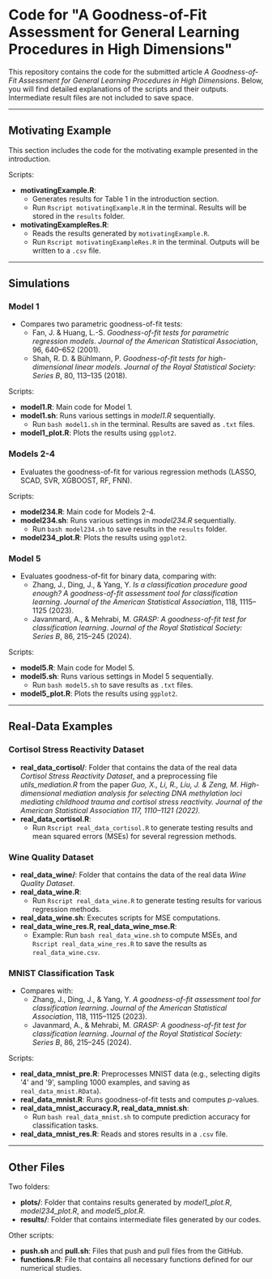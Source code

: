 # Code for "A Goodness-of-Fit Assessment for General Learning Procedures in High Dimensions"

This repository contains the code for the submitted article *A Goodness-of-Fit Assessment for General Learning Procedures in High Dimensions*. 
Below, you will find detailed explanations of the scripts and their outputs.
Intermediate result files are not included to save space.

---

## Motivating Example
This section includes the code for the motivating example presented in the introduction.

Scripts:
- **motivatingExample.R**: 
  - Generates results for Table 1 in the introduction section.
  - Run `Rscript motivatingExample.R` in the terminal. Results will be stored in the `results` folder.
- **motivatingExampleRes.R**:
  - Reads the results generated by `motivatingExample.R`.
  - Run `Rscript motivatingExampleRes.R` in the terminal. Outputs will be written to a `.csv` file.

---

## Simulations

### Model 1
- Compares two parametric goodness-of-fit tests:
  - Fan, J. & Huang, L.-S. *Goodness-of-fit tests for parametric regression models*. *Journal of the American Statistical Association*, 96, 640–652 (2001).
  - Shah, R. D. & Bühlmann, P. *Goodness-of-fit tests for high-dimensional linear models*. *Journal of the Royal Statistical Society: Series B*, 80, 113–135 (2018).

Scripts:
- **model1.R**: Main code for Model 1.
- **model1.sh**: Runs various settings in *model1.R* sequentially.
  - Run `bash model1.sh` in the terminal. Results are saved as `.txt` files.
- **model1_plot.R**: Plots the results using `ggplot2`.

### Models 2-4
- Evaluates the goodness-of-fit for various regression methods (LASSO, SCAD, SVR, XGBOOST, RF, FNN).

Scripts:
- **model234.R**: Main code for Models 2-4.
- **model234.sh**: Runs various settings in *model234.R* sequentially.
  - Run `bash model234.sh` to save results in the `results` folder.
- **model234_plot.R**: Plots the results using `ggplot2`.

### Model 5
- Evaluates goodness-of-fit for binary data, comparing with:
  - Zhang, J., Ding, J., & Yang, Y. *Is a classification procedure good enough? A goodness-of-fit assessment tool for classification learning*. *Journal of the American Statistical Association*, 118, 1115–1125 (2023).
  - Javanmard, A., & Mehrabi, M. *GRASP: A goodness-of-fit test for classification learning*. *Journal of the Royal Statistical Society: Series B*, 86, 215–245 (2024).

Scripts:
- **model5.R**: Main code for Model 5.
- **model5.sh**: Runs various settings in Model 5 sequentially.
  - Run `bash model5.sh` to save results as `.txt` files.
- **model5_plot.R**: Plots the results using `ggplot2`.

---

## Real-Data Examples

### Cortisol Stress Reactivity Dataset
- **real_data_cortisol/**: Folder that contains the data of the real data *Cortisol Stress Reactivity Dataset*, and a preprocessing file *utils_mediation.R* from the paper *Guo, X., Li, R., Liu, J. & Zeng, M. High-dimensional mediation analysis for selecting DNA methylation loci mediating childhood trauma and cortisol stress reactivity. Journal of the American Statistical Association 117, 1110–1121 (2022).*
- **real_data_cortisol.R**: 
  - Run `Rscript real_data_cortisol.R` to generate testing results and mean squared errors (MSEs) for several regression methods.

### Wine Quality Dataset
- **real_data_wine/**: Folder that contains the data of the real data *Wine Quality Dataset*.
- **real_data_wine.R**: 
  - Run `Rscript real_data_wine.R` to generate testing results for various regression methods.
- **real_data_wine.sh**: Executes scripts for MSE computations.
- **real_data_wine_res.R, real_data_wine_mse.R**:
  - Example: Run `bash real_data_wine.sh` to compute MSEs, and `Rscript real_data_wine_res.R` to save the results as `real_data_wine.csv`.

### MNIST Classification Task
- Compares with:
  - Zhang, J., Ding, J., & Yang, Y. *A goodness-of-fit assessment tool for classification learning*. *Journal of the American Statistical Association*, 118, 1115–1125 (2023).
  - Javanmard, A., & Mehrabi, M. *GRASP: A goodness-of-fit test for classification learning*. *Journal of the Royal Statistical Society: Series B*, 86, 215–245 (2024).

Scripts:
- **real_data_mnist_pre.R**: Preprocesses MNIST data (e.g., selecting digits '4' and '9', sampling 1000 examples, and saving as `real_data_mnist.RData`).
- **real_data_mnist.R**: Runs goodness-of-fit tests and computes $p$-values.
- **real_data_mnist_accuracy.R, real_data_mnist.sh**: 
  - Run `bash real_data_mnist.sh` to compute prediction accuracy for classification tasks.
- **real_data_mnist_res.R**: Reads and stores results in a `.csv` file.

---

## Other Files
Two folders:
- **plots/**: Folder that contains results generated by *model1_plot.R*, *model234_plot.R*, and *model5_plot.R*.
- **results/**: Folder that contains intermediate files generated by our codes.

Other scripts:
- **push.sh** and **pull.sh**: Files that push and pull files from the GitHub.
- **functions.R**: File that contains all necessary functions defined for our numerical studies.
